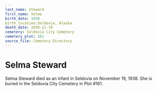 ```yaml
---
last_name: Steward
first_name: Selma
birth_date: 1938
birth_location:Seldovia, Alaska
death_date: 1938-11-19
cemetery: Seldovia City Cemetery
cemetery_plot: 161
source_file: Cemetery Directory
---
```

# Selma Steward

Selma Steward died as an infant in Seldovia on November 19, 1938. She is buried in the Seldovia City Cemetery in Plot #161.
